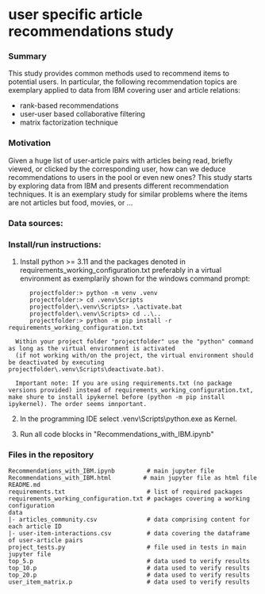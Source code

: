 # user specific article recommendations study

### Summary
This study provides common methods used to recommend items to potential users.
In particular, the following recommendation topics are exemplary
applied to data from IBM covering user and article relations:
- rank-based recommendations
- user-user based collaborative filtering
- matrix factorization technique
 

### Motivation
Given a huge list of user-article pairs with articles being read, briefly viewed, or clicked by the corresponding user, how can we deduce recommendations
to users in the pool or even new ones?
This study starts by exploring data from IBM and presents different recommendation techniques.
It is an exemplary study for similar problems where the items are not articles but food, movies, or ...


### Data sources: 

### Install/run instructions:
1. Install python >= 3.11 and the packages denoted in requirements_working_configuration.txt preferably in a virtual environment as exemplarily shown for the windows command prompt:
```
      projectfolder:> python -m venv .venv
      projectfolder:> cd .venv\Scripts
      projectfolder\.venv\Scripts> .\activate.bat
      projectfolder\.venv\Scripts> cd ..\..
      projectfolder:> python -m pip install -r requirements_working_configuration.txt
```
      Within your project folder "projectfolder" use the "python" command as long as the virtual environment is activated
      (if not working with/on the project, the virtual environment should be deactivated by executing projectfolder\.venv\Scripts\deactivate.bat).

      Important note: If you are using requirements.txt (no package versions provided) instead of requirements_working_configuration.txt, make shure to install ipykernel before (python -m pip install ipykernel). The order seems imnportant.

2. In the programming IDE select .venv\Scripts\python.exe as Kernel.

1. Run all code blocks in "Recommendations_with_IBM.ipynb"

### Files in the repository
```
Recommendations_with_IBM.ipynb         # main jupyter file
Recommendations_with_IBM.html         # main jupyter file as html file
README.md
requirements.txt                       # list of required packages
requirements_working_configuration.txt # packages covering a working configuration
data
|- articles_community.csv              # data comprising content for each article ID
|- user-item-interactions.csv          # data covering the dataframe of user-article pairs
project_tests.py                       # file used in tests in main jupyter file
top_5.p                                # data used to verify results
top_10.p                               # data used to verify results
top_20.p                               # data used to verify results
user_item_matrix.p                     # data used to verify results

```
